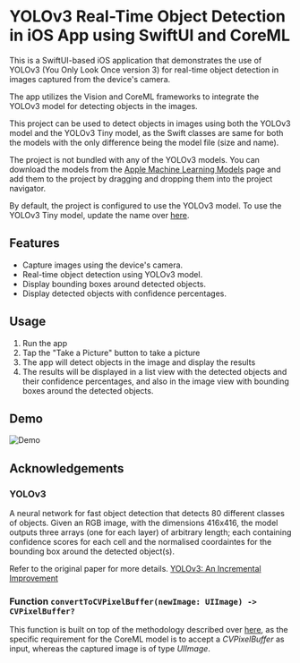 # YOLOv3 Real-Time Object Detection in iOS App using SwiftUI and CoreML

This is a SwiftUI-based iOS application that demonstrates the use of YOLOv3 (You Only Look Once version 3) for real-time object detection in images captured from the device's camera.

The app utilizes the Vision and CoreML frameworks to integrate the YOLOv3 model for detecting objects in the images.

This project can be used to detect objects in images using both the YOLOv3 model and the YOLOv3 Tiny model, as the Swift classes are same for both the models with the only difference being the model file (size and name).

The project is not bundled with any of the YOLOv3 models. You can download the models from the [Apple Machine Learning Models](https://developer.apple.com/machine-learning/models/) page and add them to the project by dragging and dropping them into the project navigator. 

By default, the project is configured to use the YOLOv3 model.
To use the YOLOv3 Tiny model, update the name over [here]().



## Features

- Capture images using the device's camera.
- Real-time object detection using YOLOv3 model.
- Display bounding boxes around detected objects.
- Display detected objects with confidence percentages.

## Usage

1. Run the app
2. Tap the "Take a Picture" button to take a picture
3. The app will detect objects in the image and display the results
4. The results will be displayed in a list view with the detected objects and their confidence percentages, and also in the image view with bounding boxes around the detected objects.


## Demo

![Demo](https://res.cloudinary.com/dhfhotfqs/image/upload/v1700807434/Screenshot_2023-11-24_at_12.00.29_PM_nugwpr.png)

## Acknowledgements

### YOLOv3

A neural network for fast object detection that detects 80 different classes of objects. Given an RGB image, with the dimensions 416x416, the model outputs three arrays (one for each layer) of arbitrary length; each containing confidence scores for each cell and the normalised coordaintes for the bounding box around the detected object(s).

Refer to the original paper for more details. [YOLOv3: An Incremental Improvement](https://pjreddie.com/media/files/papers/YOLOv3.pdf)

### Function `convertToCVPixelBuffer(newImage: UIImage) -> CVPixelBuffer?` 

This function is built on top of the methodology described over [here](https://www.hackingwithswift.com/whats-new-in-ios-11), as the specific requirement for the CoreML model is to accept a *CVPixelBuffer* as input, whereas the captured image is of type *UIImage*.